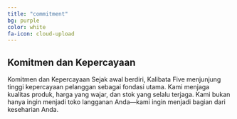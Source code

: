 ```yaml
---
title: "commitment"
bg: purple
color: white
fa-icon: cloud-upload
---
```


## Komitmen dan Kepercayaan

Komitmen dan Kepercayaan
Sejak awal berdiri, Kalibata Five menjunjung tinggi kepercayaan pelanggan sebagai fondasi utama. Kami menjaga kualitas produk, harga yang wajar, dan stok yang selalu terjaga. Kami bukan hanya ingin menjadi toko langganan Anda—kami ingin menjadi bagian dari keseharian Anda.
